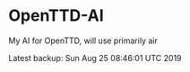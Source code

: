 # OpenTTD-AI
My AI for OpenTTD, will use primarily air

Latest backup: Sun Aug 25 08:46:01 UTC 2019
